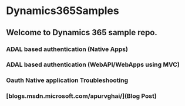# Dynamics365Samples

## Welcome to Dynamics 365 sample repo. 


### ADAL based authentication (Native Apps)
### ADAL based authentication (WebAPI/WebApps using MVC)
### Oauth Native application Troubleshooting

### [blogs.msdn.microsoft.com/apurvghai/](Blog Post)





